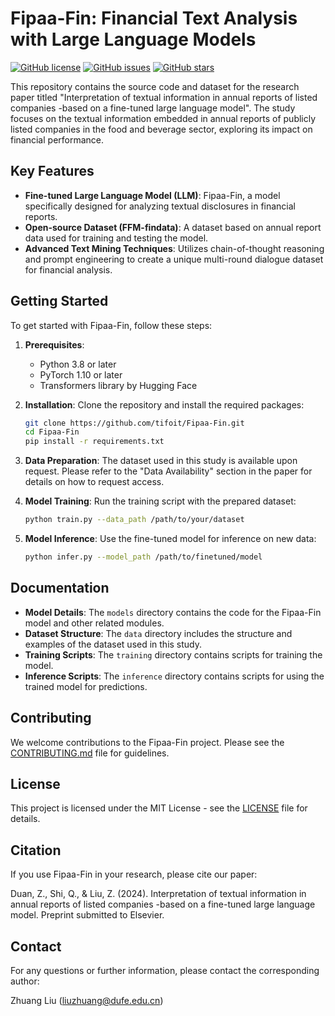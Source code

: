 # Fipaa-Fin: Financial Text Analysis with Large Language Models

[![GitHub license](https://img.shields.io/github/license/tifoit/Fipaa-Fin)](https://github.com/tifoit/Fipaa-Fin/blob/main/LICENSE)
[![GitHub issues](https://img.shields.io/github/issues/tifoit/Fipaa-Fin)](https://github.com/tifoit/Fipaa-Fin/issues)
[![GitHub stars](https://img.shields.io/github/stars/tifoit/Fipaa-Fin)](https://github.com/tifoit/Fipaa-Fin/stargazers)

This repository contains the source code and dataset for the research paper titled "Interpretation of textual information in annual reports of listed companies -based on a fine-tuned large language model". The study focuses on the textual information embedded in annual reports of publicly listed companies in the food and beverage sector, exploring its impact on financial performance.

## Key Features

- **Fine-tuned Large Language Model (LLM)**: Fipaa-Fin, a model specifically designed for analyzing textual disclosures in financial reports.
- **Open-source Dataset (FFM-findata)**: A dataset based on annual report data used for training and testing the model.
- **Advanced Text Mining Techniques**: Utilizes chain-of-thought reasoning and prompt engineering to create a unique multi-round dialogue dataset for financial analysis.

## Getting Started

To get started with Fipaa-Fin, follow these steps:

1. **Prerequisites**:
   - Python 3.8 or later
   - PyTorch 1.10 or later
   - Transformers library by Hugging Face

2. **Installation**:
   Clone the repository and install the required packages:
   ```bash
   git clone https://github.com/tifoit/Fipaa-Fin.git
   cd Fipaa-Fin
   pip install -r requirements.txt

3. **Data Preparation**:
   The dataset used in this study is available upon request. Please refer to the "Data Availability" section in the paper for details on how to request access.

4. **Model Training**:
   Run the training script with the prepared dataset:
   ```bash
   python train.py --data_path /path/to/your/dataset

5. **Model Inference**:
   Use the fine-tuned model for inference on new data:
   ```bash
   python infer.py --model_path /path/to/finetuned/model

## Documentation

- **Model Details**: The `models` directory contains the code for the Fipaa-Fin model and other related modules.
- **Dataset Structure**: The `data` directory includes the structure and examples of the dataset used in this study.
- **Training Scripts**: The `training` directory contains scripts for training the model.
- **Inference Scripts**: The `inference` directory contains scripts for using the trained model for predictions.

## Contributing

We welcome contributions to the Fipaa-Fin project. Please see the [CONTRIBUTING.md](CONTRIBUTING.md) file for guidelines.

## License

This project is licensed under the MIT License - see the [LICENSE](LICENSE) file for details.

## Citation

If you use Fipaa-Fin in your research, please cite our paper:

Duan, Z., Shi, Q., & Liu, Z. (2024). Interpretation of textual information in annual reports of listed companies -based on a fine-tuned large language model. Preprint submitted to Elsevier.

## Contact

For any questions or further information, please contact the corresponding author:

Zhuang Liu (liuzhuang@dufe.edu.cn)



